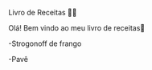 Livro de Receitas :woman_cook:

Olá! Bem vindo ao meu livro de receitas:wave:

  -Strogonoff de frango

 -Pavê

